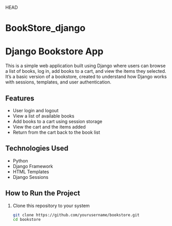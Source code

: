 HEAD
# BookStore_django

# Django Bookstore App

This is a simple web application built using Django where users can browse a list of books, log in, add books to a cart, and view the items they selected. It’s a basic version of a bookstore, created to understand how Django works with sessions, templates, and user authentication.

## Features

- User login and logout
- View a list of available books
- Add books to a cart using session storage
- View the cart and the items added
- Return from the cart back to the book list

## Technologies Used

- Python
- Django Framework
- HTML Templates
- Django Sessions

## How to Run the Project

1. Clone this repository to your system
   ```bash
   git clone https://github.com/yourusername/bookstore.git
   cd bookstore
   ```

